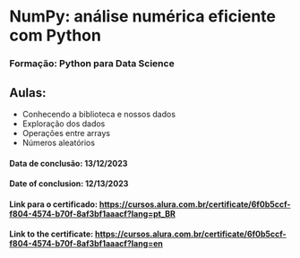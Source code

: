 # NumPy: análise numérica eficiente com Python
### Formação: Python para Data Science

## Aulas:
- Conhecendo a biblioteca e nossos dados
- Exploração dos dados
- Operações entre arrays
- Números aleatórios

#### Data de conclusão: 13/12/2023
#### Date of conclusion: 12/13/2023

#### Link para o certificado: https://cursos.alura.com.br/certificate/6f0b5ccf-f804-4574-b70f-8af3bf1aaacf?lang=pt_BR
#### Link to the certificate: https://cursos.alura.com.br/certificate/6f0b5ccf-f804-4574-b70f-8af3bf1aaacf?lang=en